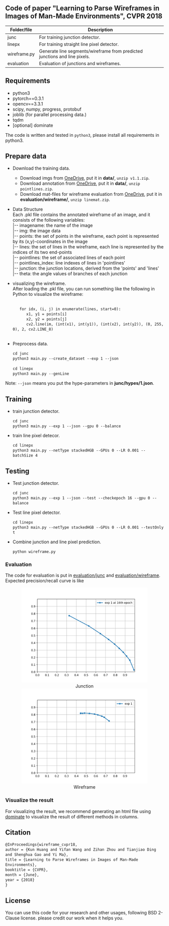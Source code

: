 ## Code of paper "Learning to Parse Wireframes in Images of Man-Made Environments", CVPR 2018

| Folder/file       | Description                  |
|------------|------------------------------|
| junc      | For training junction detector. |
| linepx    | For training straight line pixel detector. |
| wireframe.py | Generate line segments/wireframe from predicted junctions and line pixels. |
| evaluation | Evaluation of junctions and wireframes. |

## Requirements
- python3
- pytorch==0.3.1
- opencv==3.3.1 
- scipy, numpy, progress, protobuf
- joblib (for parallel processing data.)
- tqdm
- [optional] dominate

The code is written and tested in `python3`, please install all requirements in python3.

## Prepare data
- Download the training data.
    - Download imgs from [OneDrive](https://1drv.ms/u/s!AqQBtmo8Qg_9g37TnqyD9GD3UQwW), put it in __data/__, `unzip v1.1.zip`.
    - Download annotation from [OneDrive](https://1drv.ms/u/s!AqQBtmo8Qg_9g3_etkaVndKnqTdm), put it in __data/__, `unzip pointlines.zip`.
    - Download mat-files for wireframe evaluation from [OneDrive](https://1drv.ms/u/s!AqQBtmo8Qg_9txsENm9ibTKfxAlI), put it in __evaluation/wireframe/__, `unzip linemat.zip`.
    
- Data Structure  
    Each .pkl file contains the annotated wireframe of an image, and it consists of the following variables:  
        |-- imagename: 	the name of the image  
        |-- img:         the image data  
        |-- points:      the set of points in the wireframe, each point is represented by its (x,y)-coordinates in the image  
        |-- lines:       the set of lines in the wireframe, each line is represented by the indices of its two end-points  
        |-- pointlines:     the set of associated lines of each point        
        |-- pointlines_index:       line indexes of lines in 'pointlines'  
        |-- junction:       the junction locations, derived from the 'points' and 'lines'  
        |-- theta:      the angle values of branches of each junction                   

- visualizing the wireframe.  
  After loading the .pkl file, you can run something like the following in Python to visualize the wireframe:
    <pre><code class="python">
     for idx, (i, j) in enumerate(lines, start=0):
        x1, y1 = points[i]
        x2, y2 = points[j]
        cv2.line(im, (int(x1), int(y1)), (int(x2), int(y2)), (0, 255, 0), 2, cv2.LINE_8)
    </code></pre>

- Preprocess data.
    ```
    cd junc
    python3 main.py --create_dataset --exp 1 --json

    cd linepx
    python3 main.py --genLine
    ```
Note: `--json` means you put the hype-parameters in __junc/hypes/1.json__.

## Training
- train junction detector.
    ```
    cd junc
    python3 main.py --exp 1 --json --gpu 0 --balance
    ```

- train line pixel detecor.
    ```
    cd linepx
    python3 main.py --netType stackedHGB --GPUs 0 --LR 0.001 --batchSize 4
    ```

## Testing
- Test junction detector.
    ```
    cd junc
    python3 main.py --exp 1 --json --test --checkepoch 16 --gpu 0 --balance
    ```
- Test line pixel detector.
    ```
    cd linepx
    python3 main.py --netType stackedHGB --GPUs 0 --LR 0.001 --testOnly t
    ```
- Combine junction and line pixel prediction.
    ```
    python wireframe.py
    ```

### Evaluation
The code for evaluation is put in [evaluation/junc](evaluation/junc) and [evaluation/wireframe](evaluation/wireframe).
Expected precision/recall curve is like

<center class="half">
    <img src="evaluation/junc/junc_1_16.png", width=400/> 
    <center>Junction</center>
    <img src="evaluation/wireframe/1_0.5_0.5.png", width=400/>
    <center>Wireframe</center>
</center>




### Visualize the result
For visualizing the result, we recommend generating an html file using [dominate](https://github.com/Knio/dominate) to
visualize the result of different methods in columns.


## Citation
```
@InProceedings{wireframe_cvpr18,
author = {Kun Huang and Yifan Wang and Zihan Zhou and Tianjiao Ding and Shenghua Gao and Yi Ma},
title = {Learning to Parse Wireframes in Images of Man-Made Environments},
booktitle = {CVPR},
month = {June},
year = {2018}
}
```

## License
You can use this code for your research and other usages, following BSD 2-Clause license.
please credit our work when it helps you.
